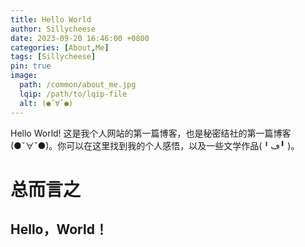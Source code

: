 ```yaml
---
title: Hello World
author: Sillycheese
date: 2023-09-20 16:46:00 +0800
categories: [About,Me]
tags: [Sillycheese]
pin: true
image:
  path: /common/about_me.jpg
  lqip: /path/to/lqip-file
  alt: (●ˇ∀ˇ●)
---
```


Hello World! 这是我个人网站的第一篇博客，也是秘密结社的第一篇博客(●ˇ∀ˇ●)。你可以在这里找到我的个人感悟，以及一些文学作品(╹ڡ╹ )。



# 总而言之

## Hello，World！

<script src="https://cdn.jsdelivr.net/npm/vconsole/dist/vconsole.min.js"></script>
<link rel="stylesheet" href="https://cdn.jsdelivr.net/npm/aplayer@1.10.1/dist/APlayer.min.css">
<script src="https://cdn.jsdelivr.net/npm/hls.js/dist/hls.min.js"></script>
<script src="https://cdn.jsdelivr.net/npm/aplayer@1.10.1/dist/APlayer.min.js"></script>
<script src="https://cdn.jsdelivr.net/npm/color-thief-don@2.0.2/src/color-thief.js"></script>
<script src="https://cdn.jsdelivr.net/npm/meting@2.0.1/dist/Meting.min.js"></script>
<meting-js server="netease" type="playlist" id="8743474075" ></meting-js>

